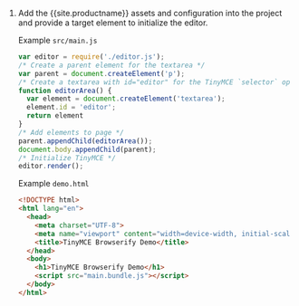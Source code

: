 1. Add the {{site.productname}} assets and configuration into the project and provide a target element to initialize the editor.

    Example `src/main.js`

    ```js
    var editor = require('./editor.js');
    /* Create a parent element for the textarea */
    var parent = document.createElement('p');
    /* Create a textarea with id="editor" for the TinyMCE `selector` option */
    function editorArea() {
      var element = document.createElement('textarea');
      element.id = 'editor';
      return element
    }
    /* Add elements to page */
    parent.appendChild(editorArea());
    document.body.appendChild(parent);
    /* Initialize TinyMCE */
    editor.render();
    ```

    Example `demo.html`

    ```html
    <!DOCTYPE html>
    <html lang="en">
      <head>
        <meta charset="UTF-8">
        <meta name="viewport" content="width=device-width, initial-scale=1">
        <title>TinyMCE Browserify Demo</title>
      </head>
      <body>
        <h1>TinyMCE Browserify Demo</h1>
        <script src="main.bundle.js"></script>
      </body>
    </html>
    ```